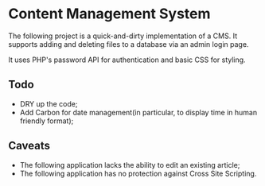 # Content Management System

The following project is a quick-and-dirty implementation of a CMS.
It supports adding and deleting files to a database via an admin login page.

It uses PHP's password API for authentication and basic CSS for styling.

## Todo

- DRY up the code;
- Add Carbon for date management(in particular, to display time in human
 friendly format);

## Caveats

- The following application lacks the ability to edit an existing article;
- The following application has no protection against Cross Site Scripting.
